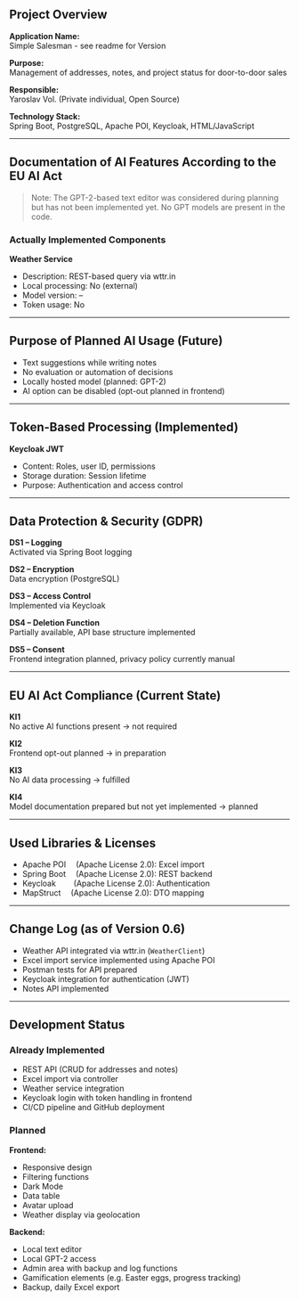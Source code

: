 ## Project Overview

**Application Name:**  
Simple Salesman -  see readme for Version

**Purpose:**  
Management of addresses, notes, and project status for door-to-door sales  

**Responsible:**  
Yaroslav Vol. (Private individual, Open Source)  

**Technology Stack:**  
Spring Boot, PostgreSQL, Apache POI, Keycloak, HTML/JavaScript  

---

## Documentation of AI Features According to the EU AI Act

>Note: The GPT-2-based text editor was considered during planning but has not been implemented yet. No GPT models are present in the code.

### Actually Implemented Components

**Weather Service**  
- Description: REST-based query via wttr.in  
- Local processing: No (external)  
- Model version: –  
- Token usage: No  

---

## Purpose of Planned AI Usage (Future)

- Text suggestions while writing notes  
- No evaluation or automation of decisions  
- Locally hosted model (planned: GPT-2)  
- AI option can be disabled (opt-out planned in frontend)  

---

## Token-Based Processing (Implemented)

**Keycloak JWT**  
- Content: Roles, user ID, permissions  
- Storage duration: Session lifetime  
- Purpose: Authentication and access control  

---

## Data Protection & Security (GDPR)

**DS1 – Logging**  
Activated via Spring Boot logging  

**DS2 – Encryption**  
Data encryption (PostgreSQL)  

**DS3 – Access Control**  
Implemented via Keycloak  

**DS4 – Deletion Function**  
Partially available, API base structure implemented  

**DS5 – Consent**  
Frontend integration planned, privacy policy currently manual  

---

## EU AI Act Compliance (Current State)

**KI1**  
No active AI functions present → not required  

**KI2**  
Frontend opt-out planned → in preparation  

**KI3**  
No AI data processing → fulfilled  

**KI4**  
Model documentation prepared but not yet implemented → planned  

---

## Used Libraries & Licenses

- Apache POI  (Apache License 2.0): Excel import  
- Spring Boot  (Apache License 2.0): REST backend  
- Keycloak   (Apache License 2.0): Authentication  
- MapStruct  (Apache License 2.0): DTO mapping  

---

## Change Log (as of Version 0.6)

- Weather API integrated via wttr.in (`WeatherClient`)  
- Excel import service implemented using Apache POI  
- Postman tests for API prepared  
- Keycloak integration for authentication (JWT)  
- Notes API implemented  

---

## Development Status

### Already Implemented

- REST API (CRUD for addresses and notes)  
- Excel import via controller  
- Weather service integration  
- Keycloak login with token handling in frontend  
- CI/CD pipeline and GitHub deployment  

### Planned

**Frontend:**  
- Responsive design  
- Filtering functions  
- Dark Mode  
- Data table  
- Avatar upload  
- Weather display via geolocation  

**Backend:**  
- Local text editor  
- Local GPT-2 access  
- Admin area with backup and log functions  
- Gamification elements (e.g. Easter eggs, progress tracking)  
- Backup, daily Excel export  
